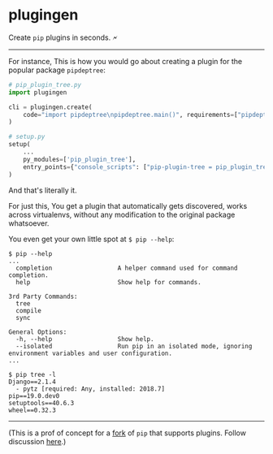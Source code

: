 # plugingen

Create `pip` plugins in seconds. 🗲

---

For instance, This is how you would go about creating a plugin for the popular package `pipdeptree`:

```python
# pip_plugin_tree.py
import plugingen

cli = plugingen.create(
    code="import pipdeptree\npipdeptree.main()", requirements=["pipdeptree"]
)
```

```python
# setup.py
setup(
    ...
    py_modules=['pip_plugin_tree'],
    entry_points={"console_scripts": ["pip-plugin-tree = pip_plugin_tree:cli"]},
)
```

And that's literally it.

For just this, You get a plugin that automatically gets discovered, works across virtualenvs, without any modification to the original package whatsoever.

You even get your own little spot at `$ pip --help`:

```
$ pip --help
...
  completion                  A helper command used for command completion.
  help                        Show help for commands.

3rd Party Commands:
  tree
  compile
  sync

General Options:
  -h, --help                  Show help.
  --isolated                  Run pip in an isolated mode, ignoring environment variables and user configuration.
...
```

```
$ pip tree -l
Django==2.1.4
  - pytz [required: Any, installed: 2018.7]
pip==19.0.dev0
setuptools==40.6.3
wheel==0.32.3
```

---

(This is a prof of concept for a [fork](https://github.com/devxpy/pip) of `pip` that supports plugins. Follow discussion [here](https://github.com/pypa/pip/issues/3999#issuecomment-447743331).)
